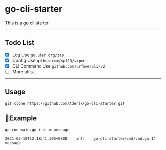 # go-cli-starter
This is a go cli starter

---

## Todo List
- [x] Log Use `go.uber.org/zap`
- [x] Config Use `github.com/spf13/viper`
- [x] CLI Command Use `github.com/urfave/cli/v2`
- [ ] More utils...

---

## Usage
`git clone https://github.com/Aderlx/go-cli-starter.git`

## Example
```
go run main.go run -m message

2021-02-10T12:18:41.305+0800	info	go-cli-starter/cmd/cmd.go:14	message
```
